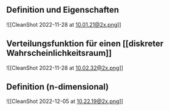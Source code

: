 ## Definition und Eigenschaften

![[CleanShot 2022-11-28 at 10.01.21@2x.png]]

## Verteilungsfunktion für einen [[diskreter Wahrscheinlichkeitsraum]]

![[CleanShot 2022-11-28 at 10.02.32@2x.png]]

## Definition (n-dimensional)

![[CleanShot 2022-12-05 at 10.22.19@2x.png]]

